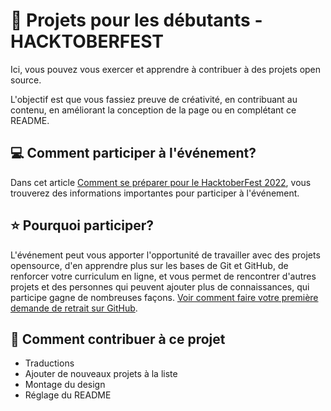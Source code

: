 # 🎃 Projets pour les débutants - HACKTOBERFEST
Ici, vous pouvez vous exercer et apprendre à contribuer à des projets open source.

L'objectif est que vous fassiez preuve de créativité, en contribuant au contenu, en améliorant la conception de la page ou en complétant ce README.

## 💻 Comment participer à l'événement?
Dans cet article [Comment se préparer pour le HacktoberFest 2022](https://dev.to/github/como-se-preparar-pra-o-hacktoberfest-2022-27ln), vous trouverez des informations importantes pour participer à l'événement.

## ⭐ Pourquoi participer? 
L'événement peut vous apporter l'opportunité de travailler avec des projets opensource, d'en apprendre plus sur les bases de Git et GitHub, de renforcer votre curriculum en ligne, et vous permet de rencontrer d'autres projets et des personnes qui peuvent ajouter plus de connaissances, qui participe gagne de nombreuses façons.
[Voir comment faire votre première demande de retrait sur GitHub](https://www.youtube.com/watch?v=Du04jBWrv4A).

## 🎨 Comment contribuer à ce projet
- Traductions
- Ajouter de nouveaux projets à la liste
- Montage du design
- Réglage du README
